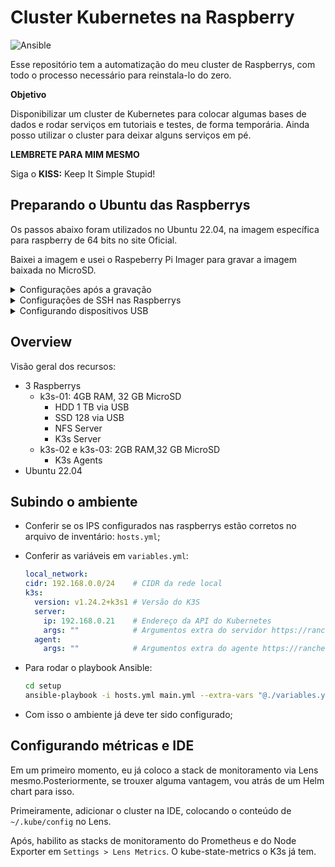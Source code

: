 # Cluster Kubernetes na Raspberry

![Ansible](https://img.shields.io/badge/Ansible-%3E%3D2.13.1-red?logo=ansible&logoColor=white)

Esse repositório tem a automatização do meu cluster de Raspberrys, com todo o processo necessário para reinstala-lo do zero.

**Objetivo**

Disponibilizar um cluster de Kubernetes para colocar algumas bases de dados e rodar serviços em tutoriais e testes, de forma temporária.
Ainda posso utilizar o cluster para deixar alguns serviços em pé.

**LEMBRETE PARA MIM MESMO**

Siga o **KISS:** Keep It Simple Stupid!

## Preparando o Ubuntu das Raspberrys

Os passos abaixo foram utilizados no Ubuntu 22.04, na imagem específica para raspberry de 64 bits no site Oficial. 

Baixei a imagem e usei o Raspeberry Pi Imager para gravar a imagem baixada no MicroSD. 

<details>
<summary>Configurações após a gravação</summary>

Como a imagem vem com o Cloud-init, deixei o IP configurado, de modo a facilitar o acesso, editando o arquivo `network-config`. 
Coloquei o seguinte conteúdo: 

```yaml
version: 2
ethernets:
  eth0:
    dhcp4: false
    addresses:
      - 192.168.0.21/24
    gateway4: 192.168.0.1
    nameservers:
      search: [home.tchecode.com]
      addresses: [192.168.0.1]
```

</details>

<details>
<summary>Configurações de SSH nas Raspberrys</summary>

### Configurações de SSH nas Raspberrys

Ao criar um par de chaves SSH e registrar a pública nos servidores, podemos conectar a partir da nossa máquina (ou de onde for necessário) sem solicitar senhas.

Os passos para configurá-la estão abaixo:

**Criando as chaves**

Para gerar um novo par de chaves:

```shell
ssh-keygen -C "raspberrys" -f ~/.ssh/raspberrys -t rsa -b 4096 -q -N ""
```

A seguir, vamos configurar para que o ssh encontre estas identidades facilmente, editando o arquivo ~/.ssh/config: 

```
IdentityFile ~/.ssh/id_rsa
IdentityFile ~/.ssh/raspberrys
```

Acessar a Raspberry para trocar a senha do usuário padrão `ubuntu`.

```shell
ssh ubuntu@192.168.0.21
```

```shell
ssh-copy-id -i ~/.ssh/raspberrys.pub ubuntu@192.168.0.21
```

</details>

<details>
<summary>Configurando dispositivos USB</summary>

### Configurando dispositivos USB

São dois: um HD externo de 1 TB e um SSD de 128 GB.
Rodei os comandos abaixo para prepará-los, limpando as partições e criando uma nova. 

Para isso, usei o fdisk mesmo:
```shell
fdisk /dev/sda
```

Guia rápido:
`p` Mostra a tabela de partições atual;
`d` Para deletar a partição 
`g` Modifica a tabela de partições para GPT
`n` Para criar nova partição
`w` Para gravar as alterações

Alterei o formato da tabela de partições para GPT.
Criei as três partições como `ext4`. No HDD, ao definir o último setor, usei `+465G` para aproximar as metades.

Para formatar, fiz o processo fora das raspberrys, pois notei que o HD exigia mais poder da USB do que a raspberry podia aguentar.

Formatei elas com o ext4:
```shell
sudo mkfs -t ext4 /dev/{{dev}}
```

</details>

## Overview

Visão geral dos recursos: 

- 3 Raspberrys
  - k3s-01: 4GB RAM, 32 GB MicroSD
    - HDD 1 TB via USB
    - SSD 128 via USB
    - NFS Server
    - K3s Server
  - k3s-02 e k3s-03: 2GB RAM,32 GB MicroSD
    - K3s Agents
- Ubuntu 22.04

## Subindo o ambiente

- Conferir se os IPS configurados nas raspberrys estão corretos no arquivo de inventário: `hosts.yml`;
- Conferir as variáveis em `variables.yml`:

  ```yaml
  local_network:
  cidr: 192.168.0.0/24    # CIDR da rede local
  k3s:
    version: v1.24.2+k3s1 # Versão do K3S
    server: 
      ip: 192.168.0.21    # Endereço da API do Kubernetes
      args: ""            # Argumentos extra do servidor https://rancher.com/docs/k3s/latest/en/installation/install-options/server-config/      
    agent:
      args: ""            # Argumentos extra do agente https://rancher.com/docs/k3s/latest/en/installation/install-options/agent-config/  
  ```

- Para rodar o playbook Ansible:

  ```bash
  cd setup
  ansible-playbook -i hosts.yml main.yml --extra-vars "@./variables.yml"
  ```

- Com isso o ambiente já deve ter sido configurado;

## Configurando métricas e IDE

Em um primeiro momento, eu já coloco a stack de monitoramento via Lens mesmo.Posteriormente, se trouxer alguma vantagem, vou atrás de um Helm chart para isso.

Primeiramente, adicionar o cluster na IDE, colocando o conteúdo de `~/.kube/config` no Lens. 

Após, habilito as stacks de monitoramento do Prometheus e do Node Exporter em `Settings > Lens Metrics`. O kube-state-metrics o K3s já tem.